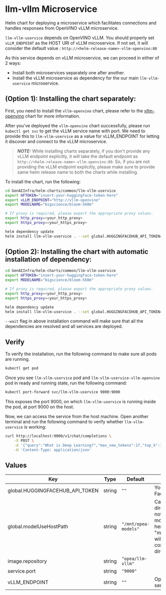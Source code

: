 # llm-vllm Microservice

Helm chart for deploying a microservice which facilitates connections and handles responses from OpenVINO vLLM microservice.

`llm-vllm-uservice` depends on OpenVINO vLLM. You should properly set `vLLM_ENDPOINT` as the HOST URI of vLLM microservice. If not set, it will consider the default value : `http://<helm-release-name>-vllm-openvino:80`

As this service depends on vLLM microservice, we can proceed in either of 2 ways: 

- Install both microservices separately one after another.
- Install the vLLM microservice as dependency for the our main `llm-vllm-uservice` microservice.

## (Option 1): Installing the chart separately:

First, you need to install the `vllm-openvino` chart, please refer to the [vllm-openvino](../vllm-openvino) chart for more information.

After you've deployed the `vllm-openvino` chart successfully, please run `kubectl get svc` to get the vLLM service name with port. We need to provide this to `llm-vllm-uservice` as a value for vLLM_ENDPOINT for letting it discover and connect to the vLLM microservice.


> **_NOTE:_** While installing charts separately, if you don't provide any vLLM endpoint explicitly, it will take the default endpoint as `http://<helm-release-name>-vllm-openvino:80`. So, if you are not providing the vLLM endpoint explicitly, please make sure to provide same helm release name to both the charts while installing.

To install the chart, run the following:

```bash
cd GenAIInfra/helm-charts/common/llm-vllm-uservice
export HFTOKEN="insert-your-huggingface-token-here"
export vLLM_ENDPOINT="http://vllm-openvino"
export MODELNAME="bigscience/bloom-560m"

# If proxy is required, please export the appropriate proxy values.
export http_proxy=<your_http_proxy>
export https_proxy=<your_https_proxy>

helm dependency update
helm install llm-vllm-uservice . --set global.HUGGINGFACEHUB_API_TOKEN=${HFTOKEN} --set vLLM_ENDPOINT=${vLLM_ENDPOINT} --set global.LLM_MODEL_ID=${MODELNAME} --set global.http_proxy=${http_proxy} --set global.https_proxy=${https_proxy} --wait
```

## (Option 2): Installing the chart with automatic installation of dependency:

```bash
cd GenAIInfra/helm-charts/common/llm-vllm-uservice
export HFTOKEN="insert-your-huggingface-token-here"
export MODELNAME="bigscience/bloom-560m"

# If proxy is required, please export the appropriate proxy values.
export http_proxy=<your_http_proxy>
export https_proxy=<your_https_proxy>

helm dependency update
helm install llm-vllm-uservice . --set global.HUGGINGFACEHUB_API_TOKEN=${HFTOKEN} --set global.LLM_MODEL_ID=${MODELNAME} --set autodependency.enabled=true --set global.http_proxy=${http_proxy} --set global.https_proxy=${https_proxy} --wait
```

`--wait` flag in above installation command will make sure that all the dependencies are resolved and all services are deployed.

## Verify

To verify the installation, run the following command to make sure all pods are running.

```bash
kubectl get pod
```

Once you see `llm-vllm-uservice` pod and `llm-vllm-uservice-vllm-openvino` pod in ready and running state, run the following command:

```bash
kubectl port-forward svc/llm-vllm-uservice 9000:9000
```

This exposes the port 9000, on which `llm-vllm-uservice` is running inside the pod, at port 9000 on the host. 

Now, we can access the service from the host machine. Open another terminal and run the following command to verify whether `llm-vllm-uservice` is working:

```bash
curl http://localhost:9000/v1/chat/completions \
    -X POST \
    -d '{"query":"What is Deep Learning?","max_new_tokens":17,"top_k":10,"top_p":0.95,"typical_p":0.95,"temperature":0.01,"repetition_penalty":1.03,"streaming":true}' \
    -H 'Content-Type: application/json'
```

## Values

| Key                             | Type   | Default              | Description                                                                                                                                                  |
| ------------------------------- | ------ | -------------------- | ------------------------------------------------------------------------------------------------------------------------------------------------------------ |
| global.HUGGINGFACEHUB_API_TOKEN | string | `""`                 | Your own Hugging Face API token                                                                                                                              |
| global.modelUseHostPath         | string | `"/mnt/opea-models"` | Cached models directory, vLLM will not download if the model is cached here. The host path "modelUseHostPath" will be mounted to container as /data directory |
| image.repository                | string | `"opea/llm-vllm"`     |                                                                                                                                                              |
| service.port                    | string | `"9000"`             |                                                                                                                                                              |
| vLLM_ENDPOINT                | string | `""`                 | OpenVINO vLLM service endpoint                                                                                                                                                 |
